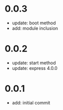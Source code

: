 # 0.0.3

* update: boot method
* add: module inclusion

# 0.0.2

* update: start method
* update: express 4.0.0

# 0.0.1

* add: initial commit
